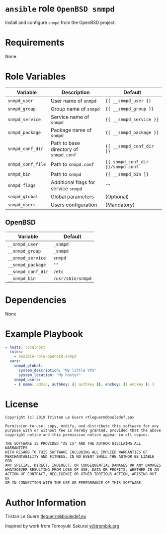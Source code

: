 # `ansible` role `OpenBSD snmpd`

Install and configure `snmpd` from the OpenBSD project.

# Requirements

None

# Role Variables

| Variable | Description | Default |
|----------|-------------|---------|
| `snmpd_user` | User name of `snmpd` | `{{ __snmpd_user }}` |
| `snmpd_group` | Group name of `snmpd` | `{{ __snmpd_group }}` |
| `snmpd_service` | Service name of `snmpd` | `{{ __snmpd_service }}` |
| `snmpd_package` | Package name of `snmpd` | `{{ __snmpd_package }}` |
| `snmpd_conf_dir` | Path to base directory of `snmpd.conf` | `{{ __snmpd_conf_dir }}` |
| `snmpd_conf_file` | Path to `snmpd.conf` | `{{ snmpd_conf_dir }}/snmpd.conf` |
| `snmpd_bin` | Path to `snmpd` | `{{ __snmpd_bin }}` |
| `snmpd_flags` | Additional flags for service `snmpd` | `""` |
| `snmpd_global` | Global parameters | (Optional) |
| `snmpd_users` | Users configuration | (Mandatory) |

## OpenBSD

| Variable | Default |
|----------|---------|
| `__snmpd_user` | `_snmpd` |
| `__snmpd_group` | `_snmpd` |
| `__snmpd_service` | `snmpd` |
| `__snmpd_package` | `""` |
| `__snmpd_conf_dir` | `/etc` |
| `__snmpd_bin` | `/usr/sbin/snmpd` |

# Dependencies

None

# Example Playbook

```yaml
- hosts: localhost
  roles:
    - ansible-role-openbsd-snmpd
  vars:
    snmpd_global:
      system_description: "My little VPS"
      system_location: "My hoster"
    snmpd_users:
    - { name: admin, authkey: {{ authkey }}, enckey: {{ enckey }} }
```

# License

```
Copyright (c) 2019 Tristan Le Guern <tleguern@bouledef.eu>

Permission to use, copy, modify, and distribute this software for any
purpose with or without fee is hereby granted, provided that the above
copyright notice and this permission notice appear in all copies.

THE SOFTWARE IS PROVIDED "AS IS" AND THE AUTHOR DISCLAIMS ALL WARRANTIES
WITH REGARD TO THIS SOFTWARE INCLUDING ALL IMPLIED WARRANTIES OF
MERCHANTABILITY AND FITNESS. IN NO EVENT SHALL THE AUTHOR BE LIABLE FOR
ANY SPECIAL, DIRECT, INDIRECT, OR CONSEQUENTIAL DAMAGES OR ANY DAMAGES
WHATSOEVER RESULTING FROM LOSS OF USE, DATA OR PROFITS, WHETHER IN AN
ACTION OF CONTRACT, NEGLIGENCE OR OTHER TORTIOUS ACTION, ARISING OUT OF
OR IN CONNECTION WITH THE USE OR PERFORMANCE OF THIS SOFTWARE.
```

# Author Information

Tristan Le Guern <tleguern@bouledef.eu>

Inspired by work from Tomoyuki Sakurai <y@trombik.org>
